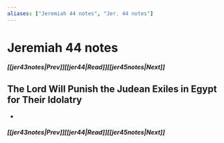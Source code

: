 ```yaml
---
aliases: ["Jeremiah 44 notes", "Jer. 44 notes"]
---
```

# Jeremiah 44 notes
##### <span class=arrow-left></span>[[jer43notes|Prev]]<span class=navigation-separator></span>[[jer44|Read]]<span class=navigation-separator></span>[[jer45notes|Next]]<span class=arrow-right></span>
## The Lord Will Punish the Judean Exiles in Egypt for Their Idolatry
- 
##### <span class=arrow-left></span>[[jer43notes|Prev]]<span class=navigation-separator></span>[[jer44|Read]]<span class=navigation-separator></span>[[jer45notes|Next]]<span class=arrow-right></span>